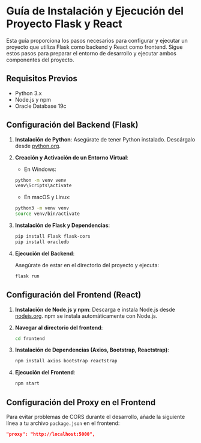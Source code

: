 # Guía de Instalación y Ejecución del Proyecto Flask y React

Esta guía proporciona los pasos necesarios para configurar y ejecutar un proyecto que utiliza Flask como backend y React como frontend. Sigue estos pasos para preparar el entorno de desarrollo y ejecutar ambos componentes del proyecto.

## Requisitos Previos

- Python 3.x
- Node.js y npm
- Oracle Database 19c

## Configuración del Backend (Flask)

1. **Instalación de Python**: Asegúrate de tener Python instalado. Descárgalo desde [python.org](https://www.python.org/downloads/).

2. **Creación y Activación de un Entorno Virtual**:

    - En Windows:

    ```bash
    python -m venv venv
    venv\Scripts\activate
    ```

    - En macOS y Linux:

    ```bash
    python3 -m venv venv
    source venv/bin/activate
    ```

3. **Instalación de Flask y Dependencias**:

    ```bash
    pip install Flask flask-cors
    pip install oracledb
    ```

4. **Ejecución del Backend**:

    Asegúrate de estar en el directorio del proyecto y ejecuta:

    ```bash
    flask run
    ```

## Configuración del Frontend (React)

1. **Instalación de Node.js y npm**: Descarga e instala Node.js desde [nodejs.org](https://nodejs.org/). npm se instala automáticamente con Node.js.

2. **Navegar al directorio del frontend**:

    ```bash
    cd frontend
    ```

3. **Instalación de Dependencias (Axios, Bootstrap, Reactstrap)**:

    ```bash
    npm install axios bootstrap reactstrap
    ```

4. **Ejecución del Frontend**:

    ```bash
    npm start
    ```

## Configuración del Proxy en el Frontend

Para evitar problemas de CORS durante el desarrollo, añade la siguiente línea a tu archivo `package.json` en el frontend:

```json
"proxy": "http://localhost:5000",